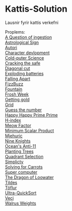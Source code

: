 # Kattis-Solution
Lausnir fyrir kattis verkefni 

Proplems:<br>
[A Question of ingestion](https://open.kattis.com/problems/ingestion) <br>
[Astrological Sign](https://open.kattis.com/problems/astrologicalsign) <br>
[Autori](https://open.kattis.com/problems/autori) <br>
[Character devlopment](https://open.kattis.com/problems/character) <br>
[Cold-puter Science](https://open.kattis.com/problems/cold) <br>
[Cracking the safe](https://open.kattis.com/problems/safe)<br>
[Diagonal cut](https://open.kattis.com/problems/diagonalcut)<br>
[Exploding batteries](https://open.kattis.com/problems/batteries)<br>
[Falling Apart](https://open.kattis.com/problems/fallingapart)<br>
[FizzBuzz](https://open.kattis.com/problems/fallingapart)<br>
[Fountain](https://open.kattis.com/problems/fontan)<br>
[Frosh Week](https://open.kattis.com/problems/froshweek)<br>
[Getting gold](https://open.kattis.com/problems/gold)<br>
[Grid](https://open.kattis.com/problems/grid)<br>
[Guess the number](https://open.kattis.com/problems/guess)<br>
[Happy Happy Prime Prime](https://open.kattis.com/problems/happyprime)<br>
[H-index](https://open.kattis.com/problems/hindex)<br>
[Meow Factor](https://open.kattis.com/problems/meowfactor)<br>
[Minimum Scalar Product](https://open.kattis.com/problems/minimumscalar)<br>
[Mjehuric](https://open.kattis.com/problems/mjehuric)<br>
[Nine Knights](https://open.kattis.com/problems/nineknights)<br>
[Ocean's Anti-11](https://open.kattis.com/problems/anti11)<br>
[Planting Trees](https://open.kattis.com/problems/plantingtrees)<br>
[Quadrant Selection](https://open.kattis.com/problems/plantingtrees)<br>
[Simplicty](https://open.kattis.com/problems/simplicity)<br>
[Solving for Carrots](https://open.kattis.com/problems/simplicity)<br>
[Super computer](https://open.kattis.com/problems/supercomputer)<br>
[The Dragon of Loowater](https://open.kattis.com/problems/loowater)<br>
[Tildes](https://open.kattis.com/problems/tildes)<br>
[Töflur](https://open.kattis.com/problems/toflur)<br>
[Ultra-QuickSort](https://open.kattis.com/problems/ultraquicksort)<br>
[Veci](https://open.kattis.com/problems/veci)<br>
[Walrus Weights](https://open.kattis.com/problems/walrusweights)<br>
